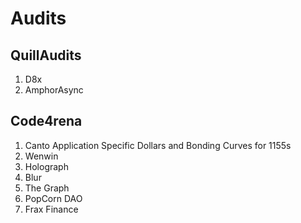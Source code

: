 # Audits

## QuillAudits
1. D8x
2. AmphorAsync

## Code4rena
1. Canto Application Specific Dollars and Bonding Curves for 1155s
2. Wenwin
3. Holograph
4. Blur
5. The Graph
6. PopCorn DAO
7. Frax Finance

